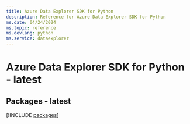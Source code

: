 ```yaml
---
title: Azure Data Explorer SDK for Python
description: Reference for Azure Data Explorer SDK for Python
ms.date: 04/24/2024
ms.topic: reference
ms.devlang: python
ms.service: dataexplorer
---
```

# Azure Data Explorer SDK for Python - latest
## Packages - latest
[!INCLUDE [packages](data-explorer-index.md)]